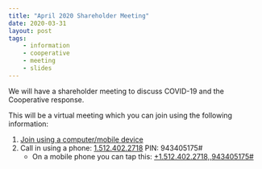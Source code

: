 ```yaml
---
title: "April 2020 Shareholder Meeting"
date: 2020-03-31
layout: post
tags:
    - information
    - cooperative
    - meeting
    - slides
---
```


We will have a shareholder meeting to discuss COVID-19 and the Cooperative response.

This will be a virtual meeting which you can join using the following information:

1. [Join using a computer/mobile device](https://meet.jit.si/winchester-underwood-cooperative)
2. Call in using a phone: [1.512.402.2718](tel:1.512.402.2718) PIN: 943405175#
    * On a mobile phone you can tap this: [+1.512.402.2718,,943405175#](tel:+1.512.402.2718,,943405175#)
